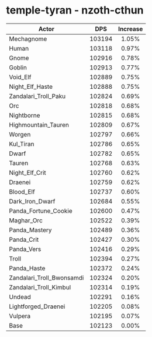 # temple-tyran - nzoth-cthun
| Actor | DPS | Increase |
|---|:---:|:---:|
|Mechagnome|103194|1.05%|
|Human|103118|0.97%|
|Gnome|102916|0.78%|
|Goblin|102913|0.77%|
|Void_Elf|102889|0.75%|
|Night_Elf_Haste|102888|0.75%|
|Zandalari_Troll_Paku|102824|0.69%|
|Orc|102818|0.68%|
|Nightborne|102815|0.68%|
|Highmountain_Tauren|102809|0.67%|
|Worgen|102797|0.66%|
|Kul_Tiran|102786|0.65%|
|Dwarf|102782|0.65%|
|Tauren|102768|0.63%|
|Night_Elf_Crit|102760|0.62%|
|Draenei|102759|0.62%|
|Blood_Elf|102737|0.60%|
|Dark_Iron_Dwarf|102684|0.55%|
|Panda_Fortune_Cookie|102600|0.47%|
|Maghar_Orc|102522|0.39%|
|Panda_Mastery|102489|0.36%|
|Panda_Crit|102427|0.30%|
|Panda_Vers|102416|0.29%|
|Troll|102394|0.27%|
|Panda_Haste|102372|0.24%|
|Zandalari_Troll_Bwonsamdi|102324|0.20%|
|Zandalari_Troll_Kimbul|102314|0.19%|
|Undead|102291|0.16%|
|Lightforged_Draenei|102205|0.08%|
|Vulpera|102195|0.07%|
|Base|102123|0.00%|

